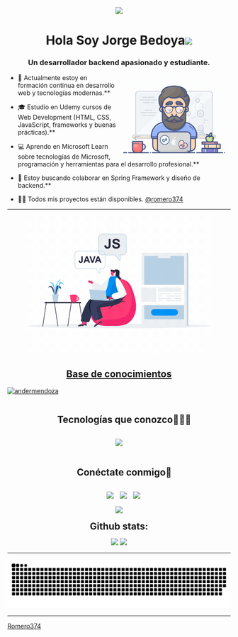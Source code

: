<p align="center">
  <img style="width:8rem; height:auto" src="https://cdn.dribbble.com/users/1787323/screenshots/10091971/media/d43c019bfeff34be8816481e843ea8c1.png"/>
</p>

<h1 align="center">Hola Soy Jorge Bedoya<img width="30px" src="https://raw.githubusercontent.com/iampavangandhi/iampavangandhi/master/gifs/Hi.gif"></h1>
<h3 font-size="20" align="center">Un desarrollador backend apasionado y estudiante.</h3>

<img align="right" style="width:16rem; height:auto" src="https://raw.githubusercontent.com/Elanza-48/Elanza-48/41a4790484e268102dfdab2b7c59d440d3ffafab/resources/img/geek.gif"/>

- 🌱 Actualmente estoy en formación continua en desarrollo web y tecnologías modernas.**

- 🎓 Estudio en Udemy cursos de Web Development (HTML, CSS, JavaScript, frameworks y buenas prácticas).**

- 💻 Aprendo en Microsoft Learn sobre tecnologías de Microsoft, programación y herramientas para el desarrollo profesional.**

- 👯 Estoy buscando colaborar en Spring Framework y diseño de backend.**

- 👨‍💻 Todos mis proyectos están disponibles. [@romero374](https://github.com/romero374)

---

<p align="center">
  <img style="width:26rem; height:auto" src="https://raw.githubusercontent.com/Elanza-48/Elanza-48/41a4790484e268102dfdab2b7c59d440d3ffafab/resources/img/coders-prog.gif"/>
</p>
<h2 align="center"><u><b>Base de conocimientos</b></u></h2>



<p align="left"> <a href="https://github.com/ryo-ma/github-profile-trophy"><img src="https://github-profile-trophy.vercel.app/?username=romero374&theme=dracula&column=7" alt="andermendoza" /></a> </p>

<!--- trophy (start) -->


</p>        
<!--h1 sin borde inferior -->
<div id="user-content-toc">
  <ul align="center">
    <summary><h2 style="display: inline-block">Tecnologías que conozco👨🏻‍💻</h2></summary>
  </ul>
</div>
<!--tech stack icons-->
<p align="center">
  <a href="https://skillicons.dev/icons?i=git">
    <img src="https://skillicons.dev/icons?i=git,css,discord,docker,github,html,java,js,linux,nginx,mongodb,mysql,nextjs,nodejs,react,vscode,&perline=14"/>
  </a>
</p>

<!-- Connect with me -->
<!--h2 without bottom border-->
<div id="user-content-toc">
  <ul align="center">
    <summary><h2 style="display: inline-block">Conéctate conmigo🤝</h2></summary>
  </ul>
</div>

<!--icons and links-->
<p align="center">

 <div align="center"  class="icons-social" style="margin-left: 10px;">
        <a style="margin-left: 10px;" target="_blank" href="https://github.com/100rabhcsmc">
		<img src="https://img.icons8.com/doodle/40/000000/github--v1.png"></a>
        <a style="margin-left: 10px;" target="_blank" href="https://instagram.com/100rabhch">
			<img src="https://img.icons8.com/doodle/40/000000/instagram-new--v2.png"></a>
		<a style="margin-left: 10px;" target="_blank" href="https://twitter.com/100rabhcsmc">
			<img src="https://img.icons8.com/doodle/1x/twitter-squared--v2.png" ></a>
      </div>

</p>

<!--profile visit count-->
<div align="center">
  
[![](https://visitcount.itsvg.in/api?id=1010nishant&icon=3&color=6)](https://visitcount.itsvg.in)
  
</div>

<div align="center">
<h2 align="center" style="margin: 5px 10px;">Github stats:</h2> 

[![](https://github-readme-stats.vercel.app/api?username=romero374&show_icons=true&theme=tokyonight&hide_border=true&locale=en)](https://github.com/romero374)
[![](https://github-readme-streak-stats.herokuapp.com/?user=romero374&theme=material-palenight)](https://github.com/romero374)
</div>

----

<p align="center">
  <img  src="https://raw.githubusercontent.com/Elanza-48/Elanza-48/main/resources/img/github-contribution-grid-snake.svg"
    alt="example" />
</p>

------
[Romero374](https://github.com/romero374)

